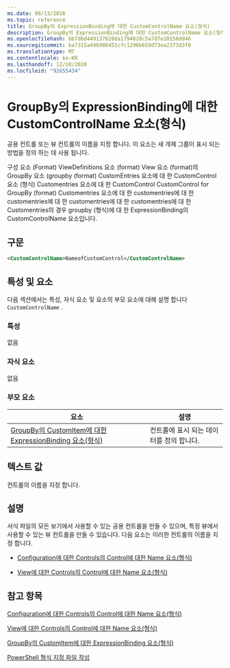 ```yaml
---
ms.date: 09/13/2016
ms.topic: reference
title: GroupBy의 ExpressionBinding에 대한 CustomControlName 요소(형식)
description: GroupBy의 ExpressionBinding에 대한 CustomControlName 요소(형식)
ms.openlocfilehash: bb7dbd449137628da1794628c5a7d7e10158dd46
ms.sourcegitcommit: ba7315a496986451cfc1296b659d73ea2373d3f0
ms.translationtype: MT
ms.contentlocale: ko-KR
ms.lasthandoff: 12/10/2020
ms.locfileid: "92655434"
---
```

# <a name="customcontrolname-element-for-expressionbinding-for-groupby-format"></a>GroupBy의 ExpressionBinding에 대한 CustomControlName 요소(형식)

공용 컨트롤 또는 뷰 컨트롤의 이름을 지정 합니다. 이 요소는 새 개체 그룹이 표시 되는 방법을 정의 하는 데 사용 됩니다.

구성 요소 (Format) ViewDefinitions 요소 (format) View 요소 (format)의 GroupBy 요소 (groupby (format) CustomEntries 요소에 대 한 CustomControl 요소 (형식) Customentries 요소에 대 한 CustomControl CustomControl for GroupBy (format) Customentries 요소에 대 한 customentries에 대 한 customentries에 대 한 customentries에 대 한 customentries에 대 한 Customentries의 경우 groupby (형식)에 대 한 ExpressionBinding의 CustomControlName 요소입니다.

## <a name="syntax"></a>구문

```xml
<CustomControlName>NameofCustomControl</CustomControlName>
```

## <a name="attributes-and-elements"></a>특성 및 요소

다음 섹션에서는 특성, 자식 요소 및 요소의 부모 요소에 대해 설명 합니다 `CustomControlName` .

### <a name="attributes"></a>특성

없음

### <a name="child-elements"></a>자식 요소

없음

### <a name="parent-elements"></a>부모 요소

|요소|설명|
|-------------|-----------------|
|[GroupBy의 CustomItem에 대한 ExpressionBinding 요소(형식)](./expressionbinding-element-for-customitem-for-groupby-format.md)|컨트롤에 표시 되는 데이터를 정의 합니다.|

## <a name="text-value"></a>텍스트 값

컨트롤의 이름을 지정 합니다.

## <a name="remarks"></a>설명

서식 파일의 모든 보기에서 사용할 수 있는 공용 컨트롤을 만들 수 있으며, 특정 뷰에서 사용할 수 있는 뷰 컨트롤을 만들 수 있습니다. 다음 요소는 이러한 컨트롤의 이름을 지정 합니다.

- [Configuration에 대한 Controls의 Control에 대한 Name 요소(형식)](./name-element-for-control-for-controls-for-configuration-format.md)

- [View에 대한 Controls의 Control에 대한 Name 요소(형식)](./name-element-for-control-for-controls-for-view-format.md)

## <a name="see-also"></a>참고 항목

[Configuration에 대한 Controls의 Control에 대한 Name 요소(형식)](./name-element-for-control-for-controls-for-configuration-format.md)

[View에 대한 Controls의 Control에 대한 Name 요소(형식)](./name-element-for-control-for-controls-for-view-format.md)

[GroupBy의 CustomItem에 대한 ExpressionBinding 요소(형식)](./expressionbinding-element-for-customitem-for-groupby-format.md)

[PowerShell 형식 지정 파일 작성](./writing-a-powershell-formatting-file.md)
